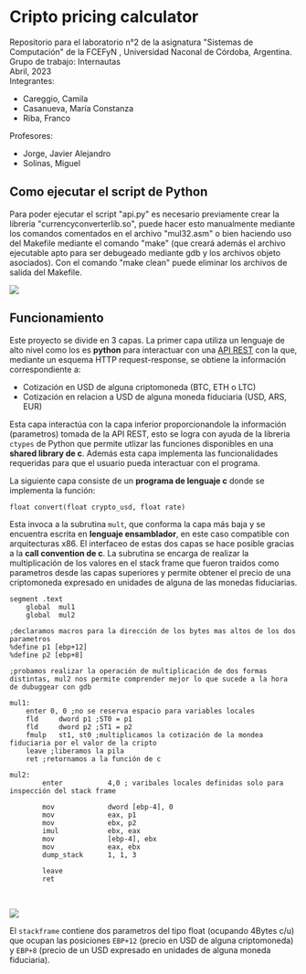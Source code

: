 # Cripto pricing calculator
Repositorio para el laboratorio n°2 de la asignatura "Sistemas de Computación" de la FCEFyN , Universidad Naconal de Córdoba, Argentina. <br>
Grupo de trabajo: Internautas  <br>
Abril, 2023 <br>
Integrantes: 
 * Careggio, Camila
 * Casanueva, María Constanza
 * Riba, Franco <br>
 
 Profesores:
 * Jorge, Javier Alejandro 
 * Solinas, Miguel

## Como ejecutar el script de Python
Para poder ejecutar el script "api.py" es necesario previamente crear la libreria "currencyconverterlib.so", puede hacer esto manualmente mediante los comandos comentados en el archivo "mul32.asm" o bien haciendo uso del Makefile mediante el comando "make" (que creará además el archivo ejecutable apto para ser debugeado mediante gdb y los archivos objeto asociados). Con el comando "make clean" puede eliminar los archivos de salida del Makefile. 

![](https://github.com/francoriba/lab2_cripto_pricing/blob/master/img/mapa%20conceptual.png)


## Funcionamiento 
Este proyecto se divide en 3 capas. La primer capa utiliza un lenguaje de alto nivel como los es **python** para interactuar con una [API REST](https://www.coinapi.io/) con la que, mediante un esquema HTTP request-response, se obtiene la información correspondiente a:<br>
* Cotización en USD de alguna criptomoneda (BTC, ETH o LTC)<br>
* Cotización en relacion a USD de alguna moneda fiduciaria (USD, ARS, EUR) <br>   

Esta capa interactúa con la capa inferior proporcionandole la información (parametros) tomada de la API REST, esto se logra con ayuda de la libreria ```ctypes``` de Python que permite utlizar las funciones disponibles en una **shared library de c**. Además esta capa implementa las funcionalidades requeridas para que el usuario pueda interactuar con el programa.<br>

La siguiente capa consiste de un **programa de lenguaje c** donde se implementa la función:<br>

```float convert(float crypto_usd, float rate)```<br>

Esta invoca a la subrutina ```mult```, que conforma la capa más baja y se encuentra escrita en **lenguaje ensamblador**, en este caso compatible con arquitecturas x86. El interfaceo de estas dos capas se hace posible gracias a la **call convention de c**. La subrutina se encarga de realizar la multiplicación de los valores en el stack frame que fueron traidos como parametros desde las capas superiores y permite obtener el precio de una criptomoneda expresado en unidades de alguna de las monedas fiduciarias. 

```
segment .text
    global  mul1
    global  mul2

;declaramos macros para la dirección de los bytes mas altos de los dos parametros
%define p1 [ebp+12] 
%define p2 [ebp+8]

;probamos realizar la operación de multiplicación de dos formas distintas, mul2 nos permite comprender mejor lo que sucede a la hora de dubuggear con gdb

mul1: 
    enter 0, 0 ;no se reserva espacio para variables locales
    fld     dword p1 ;ST0 = p1
    fld     dword p2 ;ST1 = p2
    fmulp   st1, st0 ;multiplicamos la cotización de la mondea fiduciaria por el valor de la cripto
    leave ;liberamos la pila
    ret ;retornamos a la función de c

mul2:
        enter           4,0 ; varibales locales definidas solo para inspección del stack frame
        
        mov             dword [ebp-4], 0
        mov             eax, p1
        mov             ebx, p2
        imul            ebx, eax
        mov             [ebp-4], ebx
        mov             eax, ebx
        dump_stack      1, 1, 3

        leave        
        ret
```
<br>

![]([https://github.com/francoriba/lab2_cripto_pricing/blob/x86-64-mejoras/img/stackx86.png](https://github.com/francoriba/lab2_cripto_pricing/blob/master/img/stackx86.png))

El ```stackframe``` contiene dos parametros del tipo float (ocupando 4Bytes c/u) que ocupan las posiciones ```EBP+12``` (precio en USD de alguna criptomoneda) y ```EBP+8``` (precio de un USD expresado en unidades de alguna moneda fiduciaria). 
